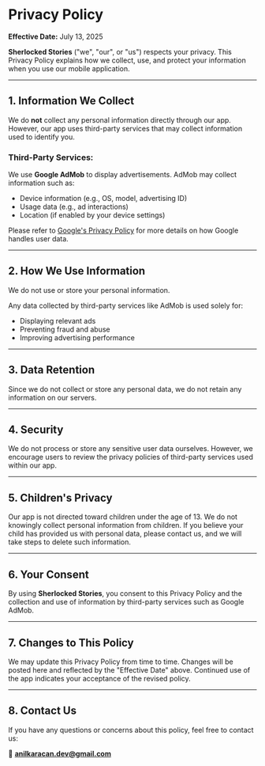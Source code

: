 # Privacy Policy

**Effective Date:** July 13, 2025

**Sherlocked Stories** ("we", "our", or "us") respects your privacy. This Privacy Policy explains how we collect, use, and protect your information when you use our mobile application.

---

## 1. Information We Collect

We do **not** collect any personal information directly through our app. However, our app uses third-party services that may collect information used to identify you.

### Third-Party Services:
We use **Google AdMob** to display advertisements. AdMob may collect information such as:

- Device information (e.g., OS, model, advertising ID)
- Usage data (e.g., ad interactions)
- Location (if enabled by your device settings)

Please refer to [Google's Privacy Policy](https://policies.google.com/privacy) for more details on how Google handles user data.

---

## 2. How We Use Information

We do not use or store your personal information.

Any data collected by third-party services like AdMob is used solely for:

- Displaying relevant ads
- Preventing fraud and abuse
- Improving advertising performance

---

## 3. Data Retention

Since we do not collect or store any personal data, we do not retain any information on our servers.

---

## 4. Security

We do not process or store any sensitive user data ourselves. However, we encourage users to review the privacy policies of third-party services used within our app.

---

## 5. Children's Privacy

Our app is not directed toward children under the age of 13. We do not knowingly collect personal information from children. If you believe your child has provided us with personal data, please contact us, and we will take steps to delete such information.

---

## 6. Your Consent

By using **Sherlocked Stories**, you consent to this Privacy Policy and the collection and use of information by third-party services such as Google AdMob.

---

## 7. Changes to This Policy

We may update this Privacy Policy from time to time. Changes will be posted here and reflected by the "Effective Date" above. Continued use of the app indicates your acceptance of the revised policy.

---

## 8. Contact Us

If you have any questions or concerns about this policy, feel free to contact us:

📧 **anilkaracan.dev@gmail.com**

